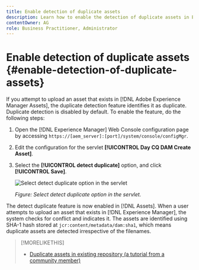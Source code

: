 ```yaml
---
title: Enable detection of duplicate assets
description: Learn how to enable the detection of duplicate assets in Experience Manager.
contentOwner: AG
role: Business Practitioner, Administrator
---
```


# Enable detection of duplicate assets {#enable-detection-of-duplicate-assets}

If you attempt to upload an asset that exists in [!DNL Adobe Experience Manager Assets], the duplicate detection feature identifies it as duplicate. Duplicate detection is disabled by default. To enable the feature, do the following steps:

1. Open the [!DNL Experience Manager] Web Console configuration page by accessing `https://[aem_server]:[port]/system/console/configMgr`.
1. Edit the configuration for the servlet **[!UICONTROL Day CQ DAM Create Asset]**.
1. Select the **[!UICONTROL detect duplicate]** option, and click **[!UICONTROL Save]**.

   ![Select detect duplicate option in the servlet](assets/chlimage_1-377.png)

   *Figure: Select detect duplicate option in the servlet.*

The detect duplicate feature is now enabled in [!DNL Assets]. When a user attempts to upload an asset that exists in [!DNL Experience Manager], the system checks for conflict and indicates it. The assets are identified using SHA-1 hash stored at `jcr:content/metadata/dam:sha1`, which means duplicate assets are detected irrespective of the filenames.

>[!MORELIKETHIS]
>
>* [Duplicate assets in existing repository (a tutorial from a community member)](https://experience-aem.blogspot.com/2019/06/aem-65-find-duplicate-assets-binaries-in-existing-repository.html)
